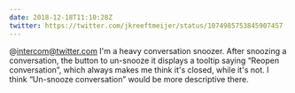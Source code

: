 ```yaml
---
date: 2018-12-18T11:10:28Z
twitter: https://twitter.com/jkreeftmeijer/status/1074985753845907457
---
```

@intercom@twitter.com I'm a heavy conversation snoozer. After snoozing a conversation, the button to un-snooze it displays a tooltip saying “Reopen conversation”, which always makes me think it's closed, while it's not. I think “Un-snooze conversation” would be more descriptive there.
